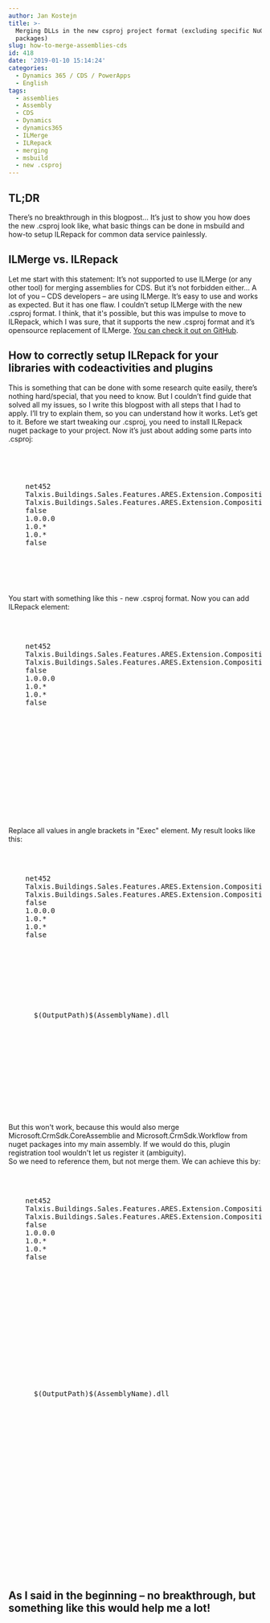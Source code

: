 ```yaml
---
author: Jan Kostejn
title: >-
  Merging DLLs in the new csproj project format (excluding specific NuGet
  packages)
slug: how-to-merge-assemblies-cds
id: 418
date: '2019-01-10 15:14:24'
categories:
  - Dynamics 365 / CDS / PowerApps
  - English
tags:
  - assemblies
  - Assembly
  - CDS
  - Dynamics
  - dynamics365
  - ILMerge
  - ILRepack
  - merging
  - msbuild
  - new .csproj
---
```


## TL;DR

There’s no breakthrough in this blogpost… It’s just to show you how does the new .csproj look like, what basic things can be done in msbuild and how-to setup ILRepack for common data service painlessly.

## ILMerge vs. ILRepack

Let me start with this statement: It’s not supported to use ILMerge (or any other tool) for merging assemblies for CDS. But it’s not forbidden either… A lot of you – CDS developers – are using ILMerge. It’s easy to use and works as expected. But it has one flaw. I couldn’t setup ILMerge with the new .csproj format. I think, that it's possible, but this was impulse to move to ILRepack, which I was sure, that it supports the new .csproj format and it’s opensource replacement of ILMerge. [You can check it out on GitHub](https://github.com/gluck/il-repack).

## How to correctly setup ILRepack for your libraries with codeactivities and plugins

This is something that can be done with some research quite easily, there’s nothing hard/special, that you need to know. But I couldn’t find guide that solved all my issues, so I write this blogpost with all steps that I had to apply. I’ll try to explain them, so you can understand how it works. Let’s get to it. Before we start tweaking our .csproj, you need to install ILRepack nuget package to your project. Now it’s just about adding some parts into .csproj:

<pre class="wrap:true lang:xhtml decode:true"><?xml version="1.0" encoding="utf-8"?>
<Project Sdk="Microsoft.NET.Sdk">
<!-- You start with something like this - new .csproj format -->
  <PropertyGroup>
    <TargetFramework>net452</TargetFramework>
    <AssemblyName>Talxis.Buildings.Sales.Features.ARES.Extension.CompositionLayer</AssemblyName>
    <RootNamespace>Talxis.Buildings.Sales.Features.ARES.Extension.CompositionLayer</RootNamespace>
    <Deterministic>false</Deterministic>
    <Version>1.0.0.0</Version>
    <AssemblyVersion>1.0.*</AssemblyVersion>
    <FileVersion>1.0.*</FileVersion>
    <CopyLocalLockFileAssemblies>false</CopyLocalLockFileAssemblies>
  </PropertyGroup>
  <ItemGroup>
    <ProjectReference Include="..\..\..\Infrastructure\Infrastructure.CompositionLayer\Infrastructure.CompositionLayer.csproj" />
    <ProjectReference Include="..\Features.ARES.Extension.BusinessLayer\Sales.Features.ARES.Extension.BusinessLayer.csproj" />
  </ItemGroup>
</Project></pre>

<div>

<div>You start with something like this - new .csproj format. Now you can add ILRepack element:</div>

<div>

<pre class="wrap:true lang:xhtml mark:18-25 decode:true"><?xml version="1.0" encoding="utf-8"?>
<Project Sdk="Microsoft.NET.Sdk">
  <PropertyGroup>
    <TargetFramework>net452</TargetFramework>
    <AssemblyName>Talxis.Buildings.Sales.Features.ARES.Extension.CompositionLayer</AssemblyName>
    <RootNamespace>Talxis.Buildings.Sales.Features.ARES.Extension.CompositionLayer</RootNamespace>
    <Deterministic>false</Deterministic>
    <Version>1.0.0.0</Version>
    <AssemblyVersion>1.0.*</AssemblyVersion>
    <FileVersion>1.0.*</FileVersion>
    <CopyLocalLockFileAssemblies>false</CopyLocalLockFileAssemblies>
  </PropertyGroup>
  <ItemGroup>
    <ProjectReference Include="..\..\..\Infrastructure\Infrastructure.CompositionLayer\Infrastructure.CompositionLayer.csproj" />
    <ProjectReference Include="..\Features.ARES.Extension.BusinessLayer\Sales.Features.ARES.Extension.BusinessLayer.csproj" />
  </ItemGroup>

  <!-- You add this Target element for ILRepack -->
  <Target Name="ILRepack" AfterTargets="Build">
    <ItemGroup>
      <ILRepackPackage Include="$(NuGetPackageRoot)\ilrepack\*\tools\ilrepack.exe" />
    </ItemGroup>
    <Error Condition="!Exists(@(ILRepackPackage->'%(FullPath)'))" Text="You are trying to use the ILRepack package, but it is not installed or at the correct location" />
    <Exec Command="@(ILRepackPackage->'%(fullpath)') [<options>] /out:<output assembly> <main assembly> [<other assemblies>]" />
  </Target>
</Project></pre>

Replace all values in angle brackets in "Exec" element. My result looks like this:

<pre class="wrap:true lang:xhtml mark:20-23,26,30-33 decode:true"><?xml version="1.0" encoding="utf-8"?>
<Project Sdk="Microsoft.NET.Sdk">
  <PropertyGroup>
    <TargetFramework>net452</TargetFramework>
    <AssemblyName>Talxis.Buildings.Sales.Features.ARES.Extension.CompositionLayer</AssemblyName>
    <RootNamespace>Talxis.Buildings.Sales.Features.ARES.Extension.CompositionLayer</RootNamespace>
    <Deterministic>false</Deterministic>
    <Version>1.0.0.0</Version>
    <AssemblyVersion>1.0.*</AssemblyVersion>
    <FileVersion>1.0.*</FileVersion>
    <CopyLocalLockFileAssemblies>false</CopyLocalLockFileAssemblies>
  </PropertyGroup>
  <ItemGroup>
    <ProjectReference Include="..\..\..\Infrastructure\Infrastructure.CompositionLayer\Infrastructure.CompositionLayer.csproj" />
    <ProjectReference Include="..\Features.ARES.Extension.BusinessLayer\Sales.Features.ARES.Extension.BusinessLayer.csproj" />
  </ItemGroup>

  <!-- You add this Target element for ILRepack -->
  <Target Name="ILRepack" AfterTargets="Build">
    <PropertyGroup>
      <BuildedAssembly>$(OutputPath)$(AssemblyName).dll</BuildedAssembly>
      <!-- Our main assembly -->
    </PropertyGroup>
    <ItemGroup>
      <ILRepackPackage Include="$(NuGetPackageRoot)\ilrepack\*\tools\ilrepack.exe" />
      <OtherAssemblies Include="$(OutputPath)*.dll" Exclude="$(BuildedAssembly)" />
      <!-- All other assemblies in output directory (- referenced projects) -->
    </ItemGroup>
    <Error Condition="!Exists(@(ILRepackPackage->'%(FullPath)'))" Text="You are trying to use the ILRepack package, but it is not installed or at the correct location" />
    <Exec Command="@(ILRepackPackage->'%(fullpath)') /target:library /parallel /keyfile:$(SolutionDir)Talxis.snk ^
          /out:$(BuildedAssembly) $(BuildedAssembly) @(OtherAssemblies,' ')" />
    <!-- CDS registers only signed assemblies, that's why we need to use option /keyfile -->
    <!-- @(OtherAssemblies,' ') prints all other assemblies from output directory separated by space - exactly as ILRepack requires it -->
  </Target>
</Project></pre>

<div>

<div>But this won't work, because this would also merge Microsoft.CrmSdk.CoreAssemblie and Microsoft.CrmSdk.Workflow from nuget packages into my main assembly. If we would do this, plugin registration tool wouldn't let us register it (ambiguity).</div>

<div>So we need to reference them, but not merge them. We can achieve this by:</div>

<div>

<pre class="wrap:true lang:xhtml mark:18-23,37,41,44-51 decode:true "><?xml version="1.0" encoding="utf-8"?>
<Project Sdk="Microsoft.NET.Sdk">
  <PropertyGroup>
    <TargetFramework>net452</TargetFramework>
    <AssemblyName>Talxis.Buildings.Sales.Features.ARES.Extension.CompositionLayer</AssemblyName>
    <RootNamespace>Talxis.Buildings.Sales.Features.ARES.Extension.CompositionLayer</RootNamespace>
    <Deterministic>false</Deterministic>
    <Version>1.0.0.0</Version>
    <AssemblyVersion>1.0.*</AssemblyVersion>
    <FileVersion>1.0.*</FileVersion>
    <CopyLocalLockFileAssemblies>false</CopyLocalLockFileAssemblies>
  </PropertyGroup>
  <ItemGroup>
    <ProjectReference Include="..\..\..\Infrastructure\Infrastructure.CompositionLayer\Infrastructure.CompositionLayer.csproj" />
    <ProjectReference Include="..\Features.ARES.Extension.BusinessLayer\Sales.Features.ARES.Extension.BusinessLayer.csproj" />
  </ItemGroup>

  <!-- This Target element deletes assemblies, that I don't want to be merged -->
  <Target Name="DeleteXRMSDKDlls" AfterTargets="Build">
    <Delete Files="$(OutputPath)\Microsoft.Xrm.Sdk.dll" />
    <Delete Files="$(OutputPath)\Microsoft.Crm.Sdk.Proxy.dll" />
    <Delete Files="$(OutputPath)\Microsoft.Xrm.Sdk.Workflow.dll" />
  </Target>

  <!-- You add this Target element for ILRepack -->
  <Target Name="ILRepack" AfterTargets="DeleteXRMSDKDlls">
    <PropertyGroup>
      <BuildedAssembly>$(OutputPath)$(AssemblyName).dll</BuildedAssembly>
      <!-- Our main assembly -->
    </PropertyGroup>
    <ItemGroup>
      <ILRepackPackage Include="$(NuGetPackageRoot)\ilrepack\*\tools\ilrepack.exe" />
      <OtherAssemblies Include="$(OutputPath)*.dll" Exclude="$(BuildedAssembly)" />
      <!-- All other assemblies in output directory (- referenced projects) -->
    </ItemGroup>
    <Error Condition="!Exists(@(ILRepackPackage->'%(FullPath)'))" Text="You are trying to use the ILRepack package, but it is not installed or at the correct location" />
    <Exec Command="@(ILRepackPackage->'%(fullpath)') /lib:$(SolutionDir)tools\CDSSDKLibraries /target:library /parallel /keyfile:$(SolutionDir)Talxis.snk ^
          /out:$(BuildedAssembly) $(BuildedAssembly) @(OtherAssemblies,' ')" />
    <!-- CDS registers only signed assemblies, that's why we need to use option /keyfile -->
    <!-- @(OtherAssemblies,' ') prints all other assemblies from output directory separated by space - exactly as ILRepack requires it -->
    <!-- But we need to give ILRepack those Microsoft.CrmSdk assmeblies, so it can resolve them - we do that by /lib:<path> option -->
  </Target>

  <!-- This target just cleans other assemblies, since I don't need them -->
  <Target Name="CleanOtherFiles" AfterTargets="ILRepack">
    <ItemGroup>
      <OtherFiles Include="$(OutputPath)*.dll" Exclude="$(OutputPath)$(AssemblyName).dll" />
      <OtherFiles Include="$(OutputPath)*.pdb" />
    </ItemGroup>
    <Delete Files="%(OtherFiles.Identity)" />
  </Target>
</Project></pre>

## As I said in the beginning – no breakthrough, but something like this would help me a lot!

</div>

</div>

</div>

</div>